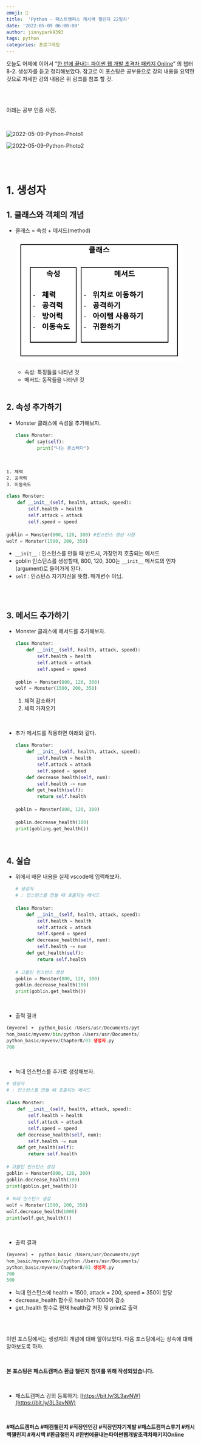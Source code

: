 ```yaml
---
emoji: 🐍
title:  'Python - 패스트캠퍼스 캐시백 챌린지 22일차'
date: '2022-05-09 06:00:00'
author: jinnypark9393
tags: python
categories: 프로그래밍
---
```


오늘도 어제에 이어서 “[한 번에 끝내는 파이썬 웹 개발 초격차 패키지 Online](https://fastcampus.co.kr/dev_online_pyweb)” 의 챕터 8-2. 생성자를 듣고 정리해보았다. 참고로 이 포스팅은 공부용으로 강의 내용을 요약한 것으로 자세한 강의 내용은 위 링크를 참조 할 것.

<br/><br/>

아래는 공부 인증 사진.

<br/>

![2022-05-09-Python-Photo1](/assets/images/2022-05-09-Python-Photo/2022-05-09-Python-Photo1.jpg)

![2022-05-09-Python-Photo2](/assets/images/2022-05-09-Python-Photo/2022-05-09-Python-Photo2.jpg)

<br/><br/>

# 1. 생성자

## 1. 클래스와 객체의 개념

- 클래스 = 속성 + 메서드(method)
    
    ![2022-05-09-Python-Photo3](/assets/images/2022-05-09-Python-Photo/2022-05-09-Python-Photo3.png)
    
    - 속성: 특징들을 나타낸 것
    - 메서드: 동작들을 나타낸 것

    <br/>
    
## 2. 속성 추가하기
    
- Monster 클래스에 속성을 추가해보자.
    
    ```python
    class Monster:
        def say(self):
            print("나는 몬스터다")
    ```
    
<br/>

    1. 체력
    2. 공격력
    3. 이동속도
    
```python
class Monster:
    def __init__(self, health, attack, speed):
        self.health = health
        self.attack = attack
        self.speed = speed

goblin = Monster(800, 120, 300) #인스턴스 생성 시점
wolf = Monster(1500, 200, 350)
```
    
- `__init__` : 인스턴스를 만들 때 반드시, 가장먼저 호출되는 메서드
- goblin 인스턴스를 생성할때, 800, 120, 300는 `__init__` 메서드의 인자(argument)로 들어가게 된다.
- `self` : 인스턴스 자기자신을 뜻함. 매개변수 아님.

<br/><br/>
    
## 3. 메서드 추가하기
    
- Monster 클래스에 메서드를 추가해보자.
    
    ```python
    class Monster:
        def __init__(self, health, attack, speed):
            self.health = health
            self.attack = attack
            self.speed = speed
    
    goblin = Monster(800, 120, 300)
    wolf = Monster(1500, 200, 350)
    ```
    
    1. 체력 감소하기
    2. 체력 가져오기
    
<br/>

- 추가 메서드를 적용하면 아래와 같다.
    
    ```python
    class Monster:
        def __init__(self, health, attack, speed):
            self.health = health
            self.attack = attack
            self.speed = speed
        def decrease_health(self, num):
            self.health -= num
        def get_health(self):
            return self.health
    
    goblin = Monster(800, 120, 300)
    
    goblin.decrease_health(100)
    print(gobling.get_health())
    ```

<br/>

## 4. 실습
    
- 위에서 배운 내용을 실제 vscode에 입력해보자.
    
    ```python
    # 생성자
    # : 인스턴스를 만들 때 호출되는 메서드
    
    class Monster:
        def __init__(self, health, attack, speed):
            self.health = health
            self.attack = attack
            self.speed = speed
        def decrease_health(self, num):
            self.health -= num
        def get_health(self):
            return self.health
    
    # 고블린 인스턴스 생성
    goblin = Monster(800, 120, 300)
    goblin.decrease_health(100)
    print(goblin.get_health())
    ```
<br/>
  
- 출력 결과

```python
(myvenv) ➜  python_basic /Users/usr/Documents/pyt
hon_basic/myvenv/bin/python /Users/usr/Documents/
python_basic/myvenv/Chapter8/03.생성자.py
700
```

<br/>

- 늑대 인스턴스를 추가로 생성해보자.

```python
# 생성자
# : 인스턴스를 만들 때 호출되는 메서드

class Monster:
    def __init__(self, health, attack, speed):
        self.health = health
        self.attack = attack
        self.speed = speed
    def decrease_health(self, num):
        self.health -= num
    def get_health(self):
        return self.health

# 고블린 인스턴스 생성
goblin = Monster(800, 120, 300)
goblin.decrease_health(100)
print(goblin.get_health())

# 늑대 인스턴스 생성
wolf = Monster(1500, 200, 350)
wolf.decrease_health(1000)
print(wolf.get_health())
```

<br/>

- 출력 결과

```python
(myvenv) ➜  python_basic /Users/usr/Documents/pyt
hon_basic/myvenv/bin/python /Users/usr/Documents/
python_basic/myvenv/Chapter8/03.생성자.py
700
500
```

- 늑대 인스턴스에 health = 1500, attack = 200, speed = 350이 할당
- decrease_health 함수로 health가 1000이 감소
- get_health 함수로 현재 health값 저장 및 print로 출력

<br/><br/>

이번 포스팅에서는 생성자의 개념에 대해 알아보았다. 다음 포스팅에서는 상속에 대해 알아보도록 하자.

<br/>

**본 포스팅은 패스트캠퍼스 환급 챌린지 참여를 위해 작성되었습니다.**

<br/>

- 패스트캠퍼스 강의 등록하기: [https://bit.ly/3L3avNW](https://bit.ly/3L3avNW)

<br/>

**#패스트캠퍼스 #패캠챌린지 #직장인인강 #직장인자기계발 #패스트캠퍼스후기 #캐시백챌린지 #캐시백 #환급챌린지 #한번에끝내는파이썬웹개발초격차패키지Online**